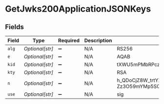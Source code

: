 # GetJwks200ApplicationJSONKeys


## Fields

| Field                                                                                                                                                                                                                                                                                                                                                  | Type                                                                                                                                                                                                                                                                                                                                                   | Required                                                                                                                                                                                                                                                                                                                                               | Description                                                                                                                                                                                                                                                                                                                                            | Example                                                                                                                                                                                                                                                                                                                                                |
| ------------------------------------------------------------------------------------------------------------------------------------------------------------------------------------------------------------------------------------------------------------------------------------------------------------------------------------------------------ | ------------------------------------------------------------------------------------------------------------------------------------------------------------------------------------------------------------------------------------------------------------------------------------------------------------------------------------------------------ | ------------------------------------------------------------------------------------------------------------------------------------------------------------------------------------------------------------------------------------------------------------------------------------------------------------------------------------------------------ | ------------------------------------------------------------------------------------------------------------------------------------------------------------------------------------------------------------------------------------------------------------------------------------------------------------------------------------------------------ | ------------------------------------------------------------------------------------------------------------------------------------------------------------------------------------------------------------------------------------------------------------------------------------------------------------------------------------------------------ |
| `alg`                                                                                                                                                                                                                                                                                                                                                  | *Optional[str]*                                                                                                                                                                                                                                                                                                                                        | :heavy_minus_sign:                                                                                                                                                                                                                                                                                                                                     | N/A                                                                                                                                                                                                                                                                                                                                                    | RS256                                                                                                                                                                                                                                                                                                                                                  |
| `e`                                                                                                                                                                                                                                                                                                                                                    | *Optional[str]*                                                                                                                                                                                                                                                                                                                                        | :heavy_minus_sign:                                                                                                                                                                                                                                                                                                                                     | N/A                                                                                                                                                                                                                                                                                                                                                    | AQAB                                                                                                                                                                                                                                                                                                                                                   |
| `kid`                                                                                                                                                                                                                                                                                                                                                  | *Optional[str]*                                                                                                                                                                                                                                                                                                                                        | :heavy_minus_sign:                                                                                                                                                                                                                                                                                                                                     | N/A                                                                                                                                                                                                                                                                                                                                                    | tXWU5mPMbRPczpbQwi6vbhLF4GgF3wlMDSyqo7pfeiw=                                                                                                                                                                                                                                                                                                           |
| `kty`                                                                                                                                                                                                                                                                                                                                                  | *Optional[str]*                                                                                                                                                                                                                                                                                                                                        | :heavy_minus_sign:                                                                                                                                                                                                                                                                                                                                     | N/A                                                                                                                                                                                                                                                                                                                                                    | RSA                                                                                                                                                                                                                                                                                                                                                    |
| `n`                                                                                                                                                                                                                                                                                                                                                    | *Optional[str]*                                                                                                                                                                                                                                                                                                                                        | :heavy_minus_sign:                                                                                                                                                                                                                                                                                                                                     | N/A                                                                                                                                                                                                                                                                                                                                                    | h_QDoCjZ8W_trtYXaP7_S22wf5r5Wd9XBLED78oT44bJjQXn8ddcFV8Hik65_4IYXVX_hTTU4zpxe3H8vx2j7-Zz3O59mYMp5S0MzODNEdf5Y_2o19eis0brmAJniixsNlQ9LlYkdrVamrgaxHu3ZpP_99zkfFybYeuYoQNzb3PyrT8xVnz_USs_nlFMHpGUxvvz7gfKPqxcLvgLJr4cwI9yzaSY9CD4qW181QVcnL_WzpQ8xx6AuhhHZQ1l_3GG4InTk8ahE7U2ZHVu8RrX6d01pMgc3piEcet9RgFLnhbTg3YIiKGoAbN42wJn_x3lgIAC42T9mbmTsHyUdS6nUQ |
| `use`                                                                                                                                                                                                                                                                                                                                                  | *Optional[str]*                                                                                                                                                                                                                                                                                                                                        | :heavy_minus_sign:                                                                                                                                                                                                                                                                                                                                     | N/A                                                                                                                                                                                                                                                                                                                                                    | sig                                                                                                                                                                                                                                                                                                                                                    |